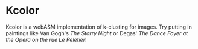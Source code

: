 # Kcolor
Kcolor is a webASM implementation of k-clusting for images.  Try putting in paintings like Van Gogh's _The Starry Night_ or Degas' _The Dance Foyer at the Opera on the rue Le Peletier_!